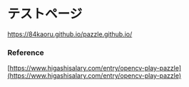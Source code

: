 # テストページ
https://84kaoru.github.io/pazzle.github.io/

### Reference
[https://www.higashisalary.com/entry/opencv-play-pazzle](https://www.higashisalary.com/entry/opencv-play-pazzle)
